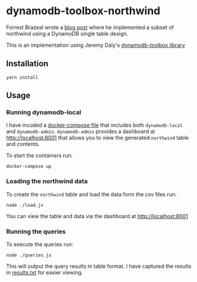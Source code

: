 # dynamodb-toolbox-northwind

Forrest Brazeal wrote a [blog post](https://www.trek10.com/blog/dynamodb-single-table-relational-modeling) where he implemented a subset of northwind using a DynamoDB single table design.

This is an implementation using Jeremy Daly's [dynamodb-toolbox library](https://github.com/jeremydaly/dynamodb-toolbox)

## Installation

```
yarn install
```

## Usage

### Running dynamodb-local

I have incuded a [docker-compose file](./docker-compose.yml) that includes both `dynamodb-local` and `dynamodb-admin`. 
`dynamodb-admin` provides a dashboard at [http://localhost:8001](http://localhost:8001) that allows you to view the generated `northwind` table and contents.

To start the containers run:

```
docker-compose up
```

### Loading the northwind data

To create the `northwind` table and load the data form the csv files run:

```
node ./load.js
```

You can view the table and data via the dashboard at [http://localhost:8001](http://localhost:8001)

### Running the queries

To execute the queries run:

```
node ./queries.js
```

This will output the query results in table format. I have captured the results in [results.txt](./results.txt) for easier viewing.
